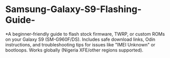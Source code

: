 # Samsung-Galaxy-S9-Flashing-Guide-
*A beginner-friendly guide to flash stock firmware, TWRP, or custom ROMs on your Galaxy S9 (SM-G960F/DS). Includes safe download links, Odin instructions, and troubleshooting tips for issues like "IMEI Unknown" or bootloops. Works globally (Nigeria XFE/other regions supported).
